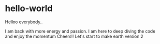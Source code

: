 # hello-world
Helloo everybody..

I am back with more energy and passion. I am here to deep diving the code and enjoy the momentum
Cheers!!
Let's start to make earth version 2

